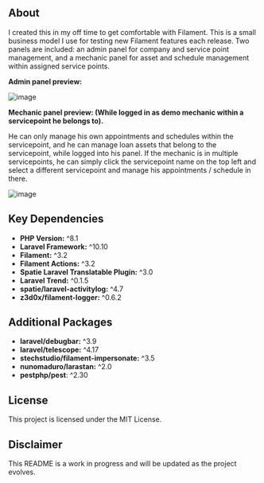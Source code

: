 ## About

I created this in my off time to get comfortable with Filament.
This is a small business model I use for testing new Filament features each release.
Two panels are included: an admin panel for company and service point management, and a mechanic panel for asset and schedule management within assigned service points.

**Admin panel preview:**

![image](https://github.com/minuut/laravel-filament-bike-repair-app/assets/70378641/a87e2771-b7dd-44f3-b36e-363d620957ce)

**Mechanic panel preview: (While logged in as demo mechanic within a servicepoint he belongs to).**

He can only manage his own appointments and schedules within the servicepoint, and he can manage loan assets that belong to the servicepoint, while logged into his panel.
If the mechanic is in multiple servicepoints, he can simply click the servicepoint name on the top left and select a different servicepoint and manage his appointments / schedule in there.

![image](https://github.com/minuut/laravel-filament-bike-repair-app/assets/70378641/dac03529-4d18-4cb3-b529-c0e7fc8492ee)

## Key Dependencies

- **PHP Version:** ^8.1
- **Laravel Framework:** ^10.10
- **Filament:** ^3.2
- **Filament Actions:** ^3.2
- **Spatie Laravel Translatable Plugin:** ^3.0
- **Laravel Trend:** ^0.1.5
- **spatie/laravel-activitylog:** ^4.7
- **z3d0x/filament-logger:** ^0.6.2

## Additional Packages

- **laravel/debugbar:** ^3.9
- **laravel/telescope:** ^4.17
- **stechstudio/filament-impersonate:** ^3.5
- **nunomaduro/larastan:** ^2.0
- **pestphp/pest**: ^2.30

## License

This project is licensed under the MIT License.

## Disclaimer

This README is a work in progress and will be updated as the project evolves.



